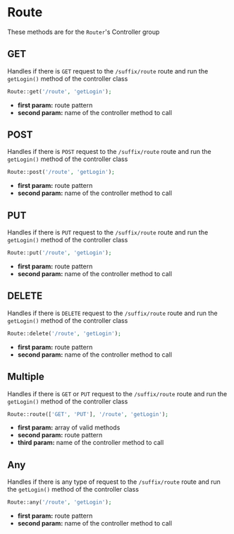 
# Route

These methods are for the `Router`'s Controller group

## GET

Handles if there is `GET` request to the `/suffix/route` route and run the `getLogin()` method of the controller class

```php
Route::get('/route', 'getLogin');
```
- **first param:** route pattern
- **second param:** name of the controller method to call


## POST

Handles if there is `POST` request to the `/suffix/route` route and run the `getLogin()` method of the controller class

```php
Route::post('/route', 'getLogin');
```
- **first param:** route pattern
- **second param:** name of the controller method to call


## PUT

Handles if there is `PUT` request to the `/suffix/route` route and run the `getLogin()` method of the controller class

```php
Route::put('/route', 'getLogin');
```
- **first param:** route pattern
- **second param:** name of the controller method to call


## DELETE

Handles if there is `DELETE` request to the `/suffix/route` route and run the `getLogin()` method of the controller class

```php
Route::delete('/route', 'getLogin');
```
- **first param:** route pattern
- **second param:** name of the controller method to call

## Multiple

Handles if there is `GET` or `PUT` request to the `/suffix/route` route and run the `getLogin()` method of the controller class

```php
Route::route(['GET', 'PUT'], '/route', 'getLogin');
```
- **first param:** array of valid methods
- **second param:** route pattern
- **third param:** name of the controller method to call

## Any

Handles if there is any type of request to the `/suffix/route` route and run the `getLogin()` method of the controller class

```php
Route::any('/route', 'getLogin');
```
- **first param:** route pattern
- **second param:** name of the controller method to call
